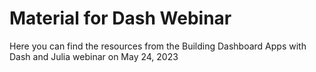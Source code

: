 # Material for Dash Webinar

Here you can find the resources from the Building Dashboard Apps with Dash and Julia webinar on May 24, 2023
